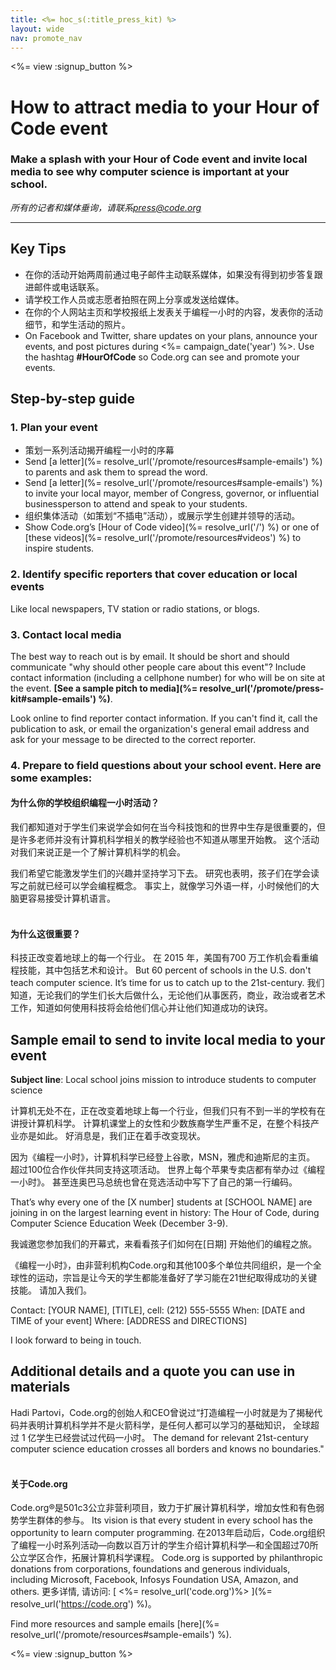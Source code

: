 ```yaml
---
title: <%= hoc_s(:title_press_kit) %>
layout: wide
nav: promote_nav
---
```

<%= view :signup_button %>

# How to attract media to your Hour of Code event

### Make a splash with your Hour of Code event and invite local media to see why computer science is important at your school.

*所有的记者和媒体垂询，请联系<press@code.org>*

* * *

## Key Tips

- 在你的活动开始两周前通过电子邮件主动联系媒体，如果没有得到初步答复跟进邮件或电话联系。
- 请学校工作人员或志愿者拍照在网上分享或发送给媒体。
- 在你的个人网站主页和学校报纸上发表关于编程一小时的内容，发表你的活动细节，和学生活动的照片。
- On Facebook and Twitter, share updates on your plans, announce your events, and post pictures during <%= campaign_date('year') %>. Use the hashtag **#HourOfCode** so Code.org can see and promote your events.

## Step-by-step guide

### 1. Plan your event

- 策划一系列活动揭开编程一小时的序幕
- Send [a letter](%= resolve_url('/promote/resources#sample-emails') %) to parents and ask them to spread the word.
- Send [a letter](%= resolve_url('/promote/resources#sample-emails') %) to invite your local mayor, member of Congress, governor, or influential businessperson to attend and speak to your students.
- 组织集体活动（如策划“不插电”活动），或展示学生创建并领导的活动。
- Show Code.org’s [Hour of Code video](%= resolve_url('/') %) or one of [these videos](%= resolve_url('/promote/resources#videos') %) to inspire students. <br />

### 2. Identify specific reporters that cover education or local events

Like local newspapers, TV station or radio stations, or blogs. <br />

### 3. Contact local media

The best way to reach out is by email. It should be short and should communicate "why should other people care about this event"? Include contact information (including a cellphone number) for who will be on site at the event. **[See a sample pitch to media](%= resolve_url('/promote/press-kit#sample-emails') %)**.

Look online to find reporter contact information. If you can't find it, call the publication to ask, or email the organization's general email address and ask for your message to be directed to the correct reporter. <br />

### 4. Prepare to field questions about your school event. Here are some examples:

#### 为什么你的学校组织编程一小时活动？

我们都知道对于学生们来说学会如何在当今科技饱和的世界中生存是很重要的，但是许多老师并没有计算机科学相关的教学经验也不知道从哪里开始教。 这个活动对我们来说正是一个了解计算机科学的机会。

我们希望它能激发学生们的兴趣并坚持学习下去。 研究也表明，孩子们在学会读写之前就已经可以学会编程概念。 事实上，就像学习外语一样，小时候他们的大脑更容易接受计算机语言。 <br /> <br />

#### 为什么这很重要？

科技正改变着地球上的每一个行业。 在 2015 年，美国有700 万工作机会看重编程技能，其中包括艺术和设计。 But 60 percent of schools in the U.S. don't teach computer science. It’s time for us to catch up to the 21st-century. 我们知道，无论我们的学生们长大后做什么，无论他们从事医药，商业，政治或者艺术工作，知道如何使用科技将会给他们信心并让他们知道成功的诀窍。 <br />

<a id="sample-emails"></a>

## Sample email to send to invite local media to your event

**Subject line**: Local school joins mission to introduce students to computer science

计算机无处不在，正在改变着地球上每一个行业，但我们只有不到一半的学校有在讲授计算机科学。 计算机课堂上的女性和少数族裔学生严重不足，在整个科技产业亦是如此。 好消息是，我们正在着手改变现状。

因为《编程一小时》，计算机科学已经登上谷歌，MSN，雅虎和迪斯尼的主页。 超过100位合作伙伴共同支持这项活动。 世界上每个苹果专卖店都有举办过《编程一小时》。 甚至连奥巴马总统也曾在竞选活动中写下了自己的第一行编码。

That’s why every one of the [X number] students at [SCHOOL NAME] are joining in on the largest learning event in history: The Hour of Code, during Computer Science Education Week (December 3-9).

我诚邀您参加我们的开幕式，来看看孩子们如何在[日期] 开始他们的编程之旅。

《编程一小时》，由非营利机构Code.org和其他100多个单位共同组织，是一个全球性的运动，宗旨是让今天的学生都能准备好了学习能在21世纪取得成功的关键技能。 请加入我们。

Contact: [YOUR NAME], [TITLE], cell: (212) 555-5555 When: [DATE and TIME of your event] Where: [ADDRESS and DIRECTIONS]

I look forward to being in touch. <br />

## Additional details and a quote you can use in materials

Hadi Partovi，Code.org的创始人和CEO曾说过“打造编程一小时就是为了揭秘代码并表明计算机科学并不是火箭科学，是任何人都可以学习的基础知识， 全球超过 1 亿学生已经尝试过代码一小时。 The demand for relevant 21st-century computer science education crosses all borders and knows no boundaries." <br /> <br />

#### 关于Code.org

Code.org®是501c3公立非营利项目，致力于扩展计算机科学，增加女性和有色弱势学生群体的参与。 Its vision is that every student in every school has the opportunity to learn computer programming. 在2013年启动后，Code.org组织了编程一小时系列活动—向数以百万计的学生介绍计算机科学—和全国超过70所公立学区合作，拓展计算机科学课程。 Code.org is supported by philanthropic donations from corporations, foundations and generous individuals, including Microsoft, Facebook, Infosys Foundation USA, Amazon, and others. 更多详情, 请访问: [ <%= resolve_url('code.org')%> ](%= resolve_url('https://code.org') %)。

  
Find more resources and sample emails [here](%= resolve_url('/promote/resources#sample-emails') %).

<%= view :signup_button %>